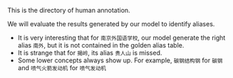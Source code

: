 This is the directory of human annotation.

We will evaluate the results generated by our model to identify aliases.

- It is very interesting that for `南京外国语学校`, our model generate the right alias `南外`, but it is not contained in the golden alias table.
- It is strange that for `揭岭`, its alias `贵人山` is missed.
- Some lower concepts always show up. For example, `碳钢结构钢` for `碳钢` and `喷气火箭发动机` for `喷气发动机`
